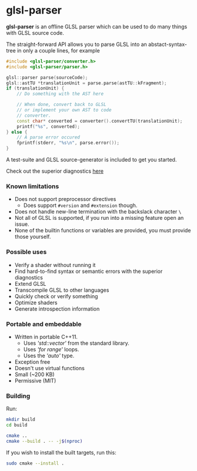 # glsl-parser

**glsl-parser** is an offline GLSL parser which can be used to do many things with GLSL source code.

The straight-forward API allows you to parse GLSL into an abstact-syntax-tree in only a couple lines, for example
```cpp
#include <glsl-parser/converter.h>
#include <glsl-parser/parser.h>

glsl::parser parse(sourceCode);
glsl::astTU *translationUnit = parse.parse(astTU::kFragment);
if (translationUnit) {
    // Do something with the AST here

    // When done, convert back to GLSL
    // or implement your own AST to code
    // converter.
    const char* converted = converter().convertTU(translationUnit);
    printf("%s", converted);
} else {
    // A parse error occured
    fprintf(stderr, "%s\n", parse.error());
}
```

A test-suite and GLSL source-generator is included to get you started.

Check out the superior diagnostics [here](EXAMPLE_ERRORS.md)

### Known limitations
  * Does not support preprocessor directives
    * Does support `#version` and `#extension` though.
  * Does not handle new-line termination with the backslack character `\`
  * Not all of GLSL is supported, if you run into a missing feature open an issue.
  * None of the builtin functions or variables are provided, you must provide those yourself.

### Possible uses
  * Verify a shader without running it
  * Find hard-to-find syntax or semantic errors with the superior diagnostics
  * Extend GLSL
  * Transcompile GLSL to other languages
  * Quickly check or verify something
  * Optimize shaders
  * Generate introspection information

### Portable and embeddable
  * Written in portable C++11.
    * Uses *'std::vector'* from the standard library.
    * Uses *'for range'* loops.
    * Uses the *'auto'* type.
  * Exception free
  * Doesn't use virtual functions
  * Small (~200 KB)
  * Permissive (MIT)

### Building
Run:
```bash
mkdir build
cd build

cmake ..
cmake --build . -- -j$(nproc)
```

If you wish to install the built targets, run this:
```bash
sudo cmake --install .
```
